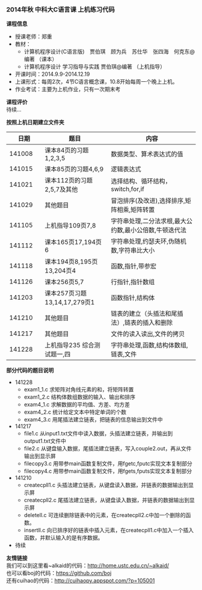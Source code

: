### 2014年秋 中科大C语言课 上机练习代码  

**课程信息**  
- 授课老师：郑重  
- 教材：  
  - 计算机程序设计(C语言版)　贾伯琪　顾为兵　苏仕华　张四海　何克东@编著 （课本）  
  - 计算机程序设计 学习指导与实践  贾伯琪@编著 （上机指导）  
- 开课时间：2014.9.9-2014.12.19  
- 上课形式：每周2次，4节C语言概念课，10.8开始每周一个晚上上机。  
- 作业考试：主要为上机作业，只有一次期末考  

**课程评价**  
待续...  

**按照上机日期建立文件夹**  

日期    |               题目              |           内容
--------|---------------------------------|-----------------------------------  
141008　| 课本84页的习题1,2,3,5           | 数据类型、算术表达式的值  
141015  | 课本85页的习题4,6,9             | 逻辑表达式  
141021  | 课本112页的习题2,5,7及其他      | 选择结构、循环结构，switch,for,if  
141029  | 其他题目                        | 冒泡排序(及改进),选择排序,矩阵相乘,矩阵转置  
141105  | 上机指导109页7,8                | 字符串处理,二分法求根,最大公约数,最小公倍数,牛顿迭代法  
141112  | 课本165页17,194页6              | 字符串处理,约瑟夫环,伪随机数,字符串比大小  
141118  | 课本194页8,195页13,204页4       | 函数,指针,带参宏  
141126  | 课本256页5,7                    | 行指针,指针数组  
141203  | 课本257页习题13,14,17,279页1    | 函数指针,结构体  
141210  | 其他题目                        | 链表的建立（头插法和尾插法）,链表的插入和删除  
141217  | 其他题目                        | 文件的读入读出,文件的拷贝  
141228  | 上机指导235 综合测试题一,四     | 字符串处理,函数,结构体数组,链表,文件    

**部分代码的题目说明**  
- 141228  
  - exam1_1.c 求矩阵对角线元素的和，将矩阵转置  
  - exam1_2.c 结构体数组数据的输入、输出和排序  
  - exam4_1.c 求解数据的平均值、方差、均方差  
  - exam4_2.c 统计给定文本中特定单词的个数  
  - exam4_3.c 用尾插法建立链表，把链表的信息输出到文件中  
- 141217  
  - file1.c 从input1.txt文件中读入数据，头插法建立链表，并输出到output1.txt文件中  
  - file2.c 从键盘输入数据，尾插法建立链表，写入couple2.out，再从文件输出到显示屏  
  - filecopy3.c 用带参main函数复制文件，用fgetc,fputc实现文本复制部分  
  - filecopy4.c 用带参main函数复制文件，用fgets,fputs实现文本复制部分  
- 141210  
  - createcpll1.c 头插法建立链表，从键盘读入数据，并链表的数据输出到显示屏      
  - createcpll2.c 尾插法建立链表，从键盘读入数据，并链表的数据输出到显示屏   
  - deletell.c 可连续删除链表中的元素，在createcpll2.c中加一个删除的函数。  
  - insertll.c 向已排序好的链表中插入元素，在createcpll1.c中加入一个插入函数，并默认输入的是有序数据。  
- 待续  

**友情链接**  
我们可以到这里看~alkaid的代码：http://home.ustc.edu.cn/~alkaid/  
也可以看boj的代码：https://github.com/boj  
还有cuihao的代码：http://cuihaopy.appspot.com/?p=105001  

